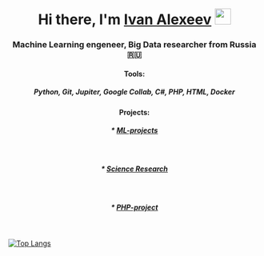 

<h1 align="center">Hi there, I'm <a href="https://www.linkedin.com/in/ivan-alexeev-81aa31125/" target="_blank">Ivan Alexeev</a> 
<img src="https://github.com/blackcater/blackcater/raw/main/images/Hi.gif" height="32"/></h1>
<h3 align="center">Machine Learning engeneer, Big Data researcher from Russia 🇷🇺</h3>

<h4 align="center">Tools:</h4>
<h5 align="center"><a>Python, Git, Jupiter, Google Collab, C#, PHP, HTML, Docker</h5>

<h4 align="center">Projects:</h4>
<h5 align="center">* <a href="https://github.com/AIhexNICK-MAIL-RU/ML_projects_portfolio" target="_blank">ML-projects</a></h5><br>
<h5 align="center">* <a href="https://github.com/AIhexNICK-MAIL-RU/research_potrfolio" target="_blank">Science Research</a></h5><br>
<h5 align="center">* <a href="https://github.com/AIhexNICK-MAIL-RU/planner_php" target="_blank">PHP-project</a> </h5><br>



 
  
  

[![Top Langs](https://github-readme-stats.vercel.app/api/top-langs/?username=AIhexNICK-MAIL-RU&layout=compact)](https://github.com/AIhexNICK-MAIL-RU/github-readme-stats)
  <!--
[![trophy](https://github-profile-trophy.vercel.app/?username=AIhexNICK-MAIL-RU)](https://github.com/AIhexNICK-MAIL-RU/github-profile-trophy)
<h7 align="center">


**AIhexNICK-MAIL-RU/AIhexNICK-MAIL-RU** is a ✨ _special_ ✨ repository because its `README.md` (this file) appears on your GitHub profile.

Here are some ideas to get you started:

- 🔭 I’m currently working on ...
- 🌱 I’m currently learning ...
- 👯 I’m looking to collaborate on ...
- 🤔 I’m looking for help with ...
- 💬 Ask me about ...
- 📫 How to reach me: ...
- 😄 Pronouns: ...
- ⚡ Fun fact: ...
-->
